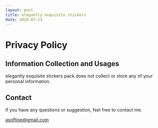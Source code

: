 ```yaml
---
layout: post
title: elegantly exquisite stickers
date: 2020-07-13
---
```


<h1> Privacy Policy </h1>


<h2> Information Collection and Usages </h2>

elegantly exquisite stickers pack does not collect or store any of your personal information.


<h2> Contact </h2>

If you have any questions or suggestion, feel free to contact me.

asoftjoe@gmail.com
